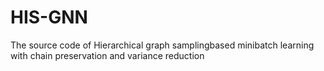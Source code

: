 # HIS-GNN
The source code of Hierarchical graph samplingbased minibatch learning with chain preservation and variance reduction
